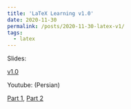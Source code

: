 ```yaml
---
title: 'LaTeX Learning v1.0'
date: 2020-11-30
permalink: /posts/2020-11-30-latex-v1/
tags:
  - latex
---
```


Slides: 

[v1.0](https://github.com/soroushomidvar/latex-learning/blob/master/LaTeX%20Learning%20-%20v1.0%20-%20Part%201.pdf)


Youtube: (Persian)

[Part 1](https://www.youtube.com/watch?v=OJl6foKNRdk&ab_channel=SoroushOmidvartehrani), 
[Part 2](https://www.youtube.com/watch?v=bwk_jAeh-A8&ab_channel=SoroushOmidvartehrani)

